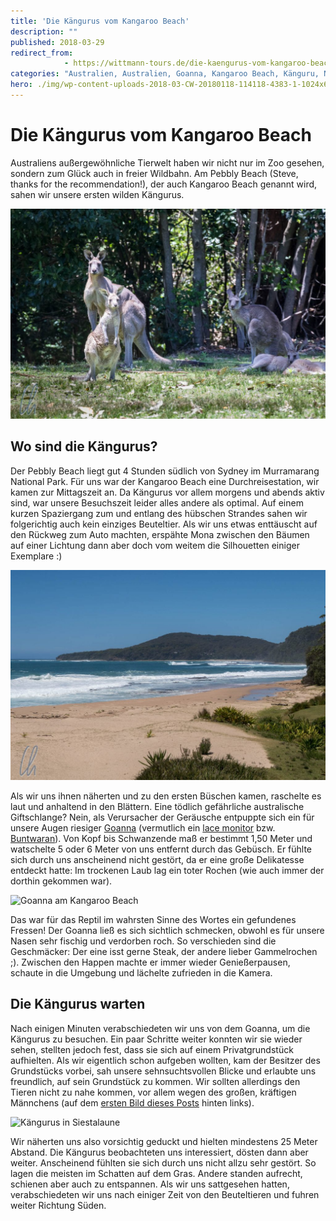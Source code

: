 ```yaml
---
title: 'Die Kängurus vom Kangaroo Beach'
description: ""
published: 2018-03-29
redirect_from: 
            - https://wittmann-tours.de/die-kaengurus-vom-kangaroo-beach/
categories: "Australien, Australien, Goanna, Kangaroo Beach, Känguru, Natur, Pebbly Beach, Strand, Wildlife"
hero: ./img/wp-content-uploads-2018-03-CW-20180118-114118-4383-1-1024x683.jpg
---
```

# Die Kängurus vom Kangaroo Beach

Australiens außergewöhnliche Tierwelt haben wir nicht nur im Zoo gesehen, sondern zum Glück auch in freier Wildbahn. Am Pebbly Beach (Steve, thanks for the recommendation!), der auch Kangaroo Beach genannt wird, sahen wir unsere ersten wilden Kängurus.

![Känguru-Familie am Kangaroo Beach](./img/wp-content-uploads-2018-03-CW-20180118-114118-4383-1-1024x683.jpg)

<!--more-->

## Wo sind die Kängurus?

Der Pebbly Beach liegt gut 4 Stunden südlich von Sydney im Murramarang National Park. Für uns war der Kangaroo Beach eine Durchreisestation, wir kamen zur Mittagszeit an. Da Kängurus vor allem morgens und abends aktiv sind, war unsere Besuchszeit leider alles andere als optimal. Auf einem kurzen Spaziergang zum und entlang des hübschen Strandes sahen wir folgerichtig auch kein einziges Beuteltier. Als wir uns etwas enttäuscht auf den Rückweg zum Auto machten, erspähte Mona zwischen den Bäumen auf einer Lichtung dann aber doch vom weitem die Silhouetten einiger Exemplare :)

![Der Pebbly Beach, auch ohne Kängurus sehr sehenswert](./img/wp-content-uploads-2018-03-CW-20180118-105246-5318-1-1024x683.jpg)

Als wir uns ihnen näherten und zu den ersten Büschen kamen, raschelte es laut und anhaltend in den Blättern. Eine tödlich gefährliche australische Giftschlange? Nein, als Verursacher der Geräusche entpuppte sich ein für unsere Augen riesiger [Goanna](https://en.wikipedia.org/wiki/Goanna) (vermutlich ein [lace monitor](https://en.wikipedia.org/wiki/Lace_monitor) bzw. [Buntwaran](https://de.wikipedia.org/wiki/Buntwaran)). Von Kopf bis Schwanzende maß er bestimmt 1,50 Meter und watschelte 5 oder 6 Meter von uns entfernt durch das Gebüsch. Er fühlte sich durch uns anscheinend nicht gestört, da er eine große Delikatesse entdeckt hatte: Im trockenen Laub lag ein toter Rochen (wie auch immer der dorthin gekommen war).

![Goanna am Kangaroo Beach](http://wittmann-tours.de/wp-content/uploads/2018/03/CW-20180118-112816-4339-1-1024x683.jpg)

Das war für das Reptil im wahrsten Sinne des Wortes ein gefundenes Fressen! Der Goanna ließ es sich sichtlich schmecken, obwohl es für unsere Nasen sehr fischig und verdorben roch. So verschieden sind die Geschmäcker: Der eine isst gerne Steak, der andere lieber Gammelrochen ;). Zwischen den Happen machte er immer wieder Genießerpausen, schaute in die Umgebung und lächelte zufrieden in die Kamera.

## Die Kängurus warten

Nach einigen Minuten verabschiedeten wir uns von dem Goanna, um die Kängurus zu besuchen. Ein paar Schritte weiter konnten wir sie wieder sehen, stellten jedoch fest, dass sie sich auf einem Privatgrundstück aufhielten. Als wir eigentlich schon aufgeben wollten, kam der Besitzer des Grundstücks vorbei, sah unsere sehnsuchtsvollen Blicke und erlaubte uns freundlich, auf sein Grundstück zu kommen. Wir sollten allerdings den Tieren nicht zu nahe kommen, vor allem wegen des großen, kräftigen Männchens (auf dem [ersten Bild dieses Posts](http://wittmann-tours.de/wp-content/uploads/2018/03/CW-20180118-114118-4383-1.jpg) hinten links).

![Kängurus in Siestalaune](http://wittmann-tours.de/wp-content/uploads/2018/03/CW-20180118-114013-4380-1-1024x683.jpg)

Wir näherten uns also vorsichtig geduckt und hielten mindestens 25 Meter Abstand. Die Kängurus beobachteten uns interessiert, dösten dann aber weiter. Anscheinend fühlten sie sich durch uns nicht allzu sehr gestört. So lagen die meisten im Schatten auf dem Gras. Andere standen aufrecht, schienen aber auch zu entspannen. Als wir uns sattgesehen hatten, verabschiedeten wir uns nach einiger Zeit von den Beuteltieren und fuhren weiter Richtung Süden.
